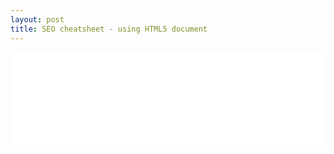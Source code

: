 ```yaml
---
layout: post
title: SEO cheatsheet - using HTML5 document
---
```


<iframe style="top:0px; left:0px; bottom:0px; right:0px; width:100%; height:window.innerHeight; border:none; margin:0; padding:0; overflow:hidden;" src="//jsfiddle.net/xameeramir/0dthd7c4/embedded/result/" allowfullscreen="allowfullscreen" frameborder="0"></iframe>
